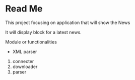 # Read Me
This project focusing on application that will show the News

It will display block for a latest news. 

Module or functionalities
  - XML parser
  1. connecter
  2. downloader
  3. parser
  
